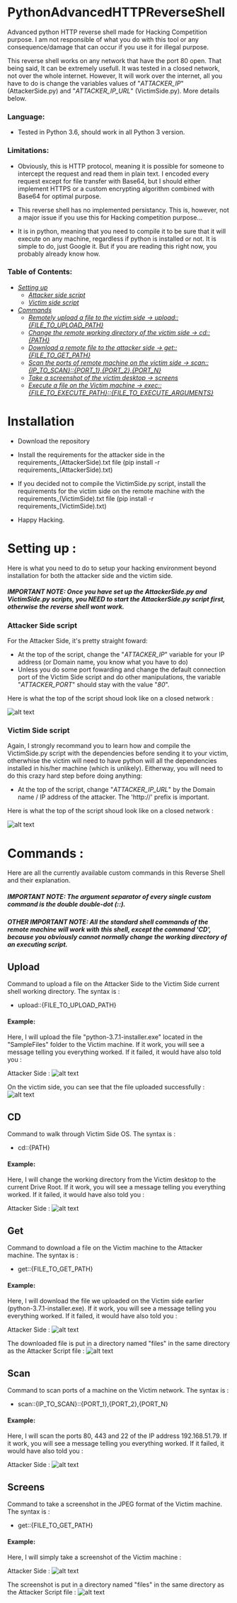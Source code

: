 # PythonAdvancedHTTPReverseShell
Advanced python HTTP reverse shell made for Hacking Competition purpose. I am not responsible of what you do with this tool or any consequence/damage that can occur if you use it for illegal purpose.

This reverse shell works on any network that have the port 80 open. That being said, It can be extremely usefull. It was tested in a closed network, not over the whole internet. However, It will work over the internet, all you have to do is change the variables values of "*ATTACKER_IP*" (AttackerSide.py) and "*ATTACKER_IP_URL*" (VictimSide.py). More details below.

### Language: ### 

- Tested in Python 3.6, should work in all Python 3 version.

### Limitations: ###

- Obviously, this is HTTP protocol, meaning it is possible for someone to intercept the request and read them in plain text. I encoded every request except for file transfer with Base64, but I should either implement HTTPS or a custom encrypting algorithm combined with Base64 for optimal purpose.
               
- This reverse shell has no implemented persistancy. This is, however, not a major issue if you use this for Hacking competition purpose...

- It is in python, meaning that you need to compile it to be sure that it will execute on any machine, regardless if python is installed or not. It is simple to do, just Google it. But if you are reading this right now, you probably already know how.

### Table of Contents: ###
- [*Setting up*](https://github.com/FanaticPythoner/PythonAdvancedHTTPReverseShell#setting-up-)
  - [*Attacker side script*](https://github.com/FanaticPythoner/PythonAdvancedHTTPReverseShell#attacker-side-script)
  - [*Victim side script*](https://github.com/FanaticPythoner/PythonAdvancedHTTPReverseShell#victim-side-script)
- [*Commands*](https://github.com/FanaticPythoner/PythonAdvancedHTTPReverseShell#Commands-)
  - [*Remotely upload a file to the victim side -> upload::{FILE_TO_UPLOAD_PATH}*](https://github.com/FanaticPythoner/PythonAdvancedHTTPReverseShell#upload)
  - [*Change the remote working directory of the victim side -> cd::{PATH}*](https://github.com/FanaticPythoner/PythonAdvancedHTTPReverseShell#cd)
  - [*Download a remote file to the attacker side -> get::{FILE_TO_GET_PATH}*](https://github.com/FanaticPythoner/PythonAdvancedHTTPReverseShell#get)
  - [*Scan the ports of remote machine on the victim side -> scan::{IP_TO_SCAN}::{PORT_1},{PORT_2},{PORT_N}*](https://github.com/FanaticPythoner/PythonAdvancedHTTPReverseShell#scan)
  - [*Take a screenshot of the victim desktop -> screens*](https://github.com/FanaticPythoner/PythonAdvancedHTTPReverseShell#screens)
  - [*Execute a file on the Victim machine -> exec::{FILE_TO_EXECUTE_PATH}::{FILE_TO_EXECUTE_ARGUMENTS}*](https://github.com/FanaticPythoner/PythonAdvancedHTTPReverseShell#exec)
  
# Installation

- Download the repository

- Install the requirements for the attacker side in the requirements_(AttackerSide).txt file (pip install -r requirements_(AttackerSide).txt)

- If you decided not to compile the VictimSide.py script, install the requirements for the victim side on the remote machine with the requirements_(VictimSide).txt file (pip install -r requirements_(VictimSide).txt)

- Happy Hacking.


# Setting up :

Here is what you need to do to setup your hacking environment beyond installation for both the attacker side and the victim side.
##### IMPORTANT NOTE: Once you have set up the AttackerSide.py and VictimSide.py scripts, you NEED to start the AttackerSide.py script first, otherwise the reverse shell wont work.

### Attacker Side script ###

For the Attacker Side, it's pretty straight foward: 
- At the top of the script, change the "*ATTACKER_IP*" variable for your IP address (or Domain name, you know what you have to do)
- Unless you do some port fowarding and change the default connection port of the Victim Side script and do other manipulations, the variable "*ATTACKER_PORT*" should stay with the value "*80*".

Here is what the top of the script shoud look like on a closed network :

![alt text](https://i.imgur.com/OtStUWN.jpg)

### Victim Side script ###
Again, I strongly recommand you to learn how and compile the VictimSide.py script with the dependencies before sending it to your victim, otherwhise the victim will need to have python will all the dependencies installed in his/her machine (which is unlikely). Eitherway, you will need to do this crazy hard step before doing anything:
- At the top of the script, change "*ATTACKER_IP_URL*" by the Domain name / IP address of the attacker. The 'http://' prefix is important.

Here is what the top of the script shoud look like on a closed network :

![alt text](https://i.imgur.com/4G42IUF.jpg)

# Commands :

Here are all the currently available custom commands in this Reverse Shell and their explanation.
##### IMPORTANT NOTE: The argument separator of every single custom command is the double double-dot (::).
##### OTHER IMPORTANT NOTE: All the standard shell commands of the remote machine will work with this shell, except the command 'CD', because you obviously cannot normally change the working directory of an executing script.

## Upload ##

Command to upload a file on the Attacker Side to the Victim Side current shell working directory. The syntax is :
- upload::{FILE_TO_UPLOAD_PATH}

#### Example:

Here, I will upload the file "python-3.7.1-installer.exe" located in the "SampleFiles" folder to the Victim machine. If it work, you will see a message telling you everything worked. If it failed, it would have also told you :

Attacker Side :
![alt text](https://i.imgur.com/WSRDQ5Q.jpg)

On the victim side, you can see that the file uploaded successfully :
![alt text](https://i.imgur.com/UaCknZa.jpg)

## CD ##

Command to walk through Victim Side OS. The syntax is :
- cd::{PATH}

#### Example:

Here, I will change the working directory from the Victim desktop to the current Drive Root. If it work, you will see a message telling you everything worked. If it failed, it would have also told you :

Attacker Side :
![alt text](https://i.imgur.com/b5dHgjB.jpg)

## Get ##

Command to download a file on the Victim machine to the Attacker machine. The syntax is :
- get::{FILE_TO_GET_PATH}

#### Example:

Here, I will download the file we uploaded on the Victim side earlier (python-3.7.1-installer.exe). If it work, you will see a message telling you everything worked. If it failed, it would have also told you :

Attacker Side :
![alt text](https://i.imgur.com/iTcWS8t.jpg)

The downloaded file is put in a directory named "files" in the same directory as the Attacker Script file : 
![alt text](https://i.imgur.com/HFKrEtw.jpg)

## Scan ##

Command to scan ports of a machine on the Victim network. The syntax is :
- scan::{IP_TO_SCAN}::{PORT_1},{PORT_2},{PORT_N}

#### Example:

Here, I will scan the ports 80, 443 and 22 of the IP address 192.168.51.79. If it work, you will see a message telling you everything worked. If it failed, it would have also told you :

Attacker Side :
![alt text](https://i.imgur.com/kCP789B.jpg)

## Screens ##

Command to take a screenshot in the JPEG format of the Victim machine. The syntax is :
- get::{FILE_TO_GET_PATH}

#### Example:

Here, I will simply take a screenshot of the Victim machine :

Attacker Side :
![alt text](https://i.imgur.com/C0I4ZNW.jpg)

The screenshot is put in a directory named "files" in the same directory as the Attacker Script file : 
![alt text](https://i.imgur.com/38VFHG4.jpg)
